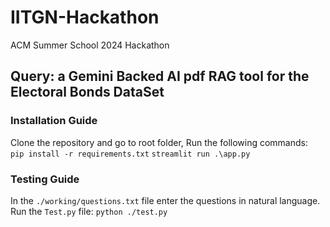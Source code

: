 # IITGN-Hackathon
ACM Summer School 2024 Hackathon
## Query: a Gemini Backed AI pdf RAG tool for the Electoral Bonds DataSet
### Installation Guide
Clone the repository and go to root folder,
Run the following commands:  
```pip install -r requirements.txt```
```streamlit run .\app.py```
### Testing Guide
In the ```./working/questions.txt``` file enter the questions in natural language.
Run the ```Test.py``` file:
```python ./test.py```
